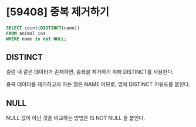 # [59408] 중복 제거하기

```sql
SELECT count(DISTINCT(name))
FROM animal_ins
WHERE name is not NULL;
```
## DISTINCT
컬럼 내 같은 데이터가 존재하면, 중복을 제거하기 위해 DISTINCT를 사용한다.

중복 데이터를 제거하고자 하는 열은 NAME 이므로, 옆에 DISTINCT 키워드를 붙인다.

## NULL
NULL 값이 아닌 것을 비교하는 방법은 IS NOT NULL 을 붙인다.